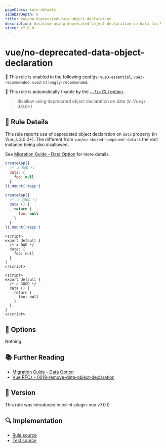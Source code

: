 ```yaml
---
pageClass: rule-details
sidebarDepth: 0
title: vue/no-deprecated-data-object-declaration
description: disallow using deprecated object declaration on data (in Vue.js 3.0.0+)
since: v7.0.0
---
```

# vue/no-deprecated-data-object-declaration

💼 This rule is enabled in the following [configs](https://eslint.vuejs.org/user-guide/#bundle-configurations): `vue3-essential`, `vue3-recommended`, `vue3-strongly-recommended`.

🔧 This rule is automatically fixable by the [`--fix` CLI option](https://eslint.org/docs/latest/user-guide/command-line-interface#--fix).

<!-- end auto-generated rule header -->

> disallow using deprecated object declaration on data (in Vue.js 3.0.0+)

## :book: Rule Details

This rule reports use of deprecated object declaration on `data` property (in Vue.js 3.0.0+).
The different from `vue/no-shared-component-data` is the root instance being also disallowed.

See [Migration Guide - Data Option](https://v3-migration.vuejs.org/breaking-changes/data-option.html) for more details.

<eslint-code-block fix :rules="{'vue/no-deprecated-data-object-declaration': ['error']}" language="javascript" filename="example.js">

```js
createApp({
  /* ✗ BAD */
  data: {
    foo: null
  }
}).mount('#app')

createApp({
  /* ✓ GOOD */
  data () {
    return {
      foo: null
    }
  }
}).mount('#app')
```

</eslint-code-block>

<eslint-code-block fix :rules="{'vue/no-deprecated-data-object-declaration': ['error']}">

```vue
<script>
export default {
  /* ✗ BAD */
  data: {
    foo: null
  }
}
</script>
```

</eslint-code-block>

<eslint-code-block fix :rules="{'vue/no-deprecated-data-object-declaration': ['error']}">

```vue
<script>
export default {
  /* ✓ GOOD */
  data () {
    return {
      foo: null
    }
  }
}
</script>
```

</eslint-code-block>

## :wrench: Options

Nothing.

## :books: Further Reading

- [Migration Guide - Data Option](https://v3-migration.vuejs.org/breaking-changes/data-option.html)
- [Vue RFCs - 0019-remove-data-object-declaration](https://github.com/vuejs/rfcs/blob/master/active-rfcs/0019-remove-data-object-declaration.md)

## :rocket: Version

This rule was introduced in eslint-plugin-vue v7.0.0

## :mag: Implementation

- [Rule source](https://github.com/vuejs/eslint-plugin-vue/blob/master/lib/rules/no-deprecated-data-object-declaration.js)
- [Test source](https://github.com/vuejs/eslint-plugin-vue/blob/master/tests/lib/rules/no-deprecated-data-object-declaration.js)

